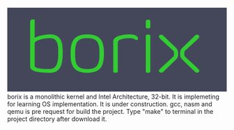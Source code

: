 ![Screen](./borix-yesil.png)
borix is a monolithic kernel and Intel Architecture, 32-bit.
It is implemeting for learning OS implementation. 
It is under construction.
gcc, nasm and qemu is pre request for build the project. 
Type "make" to terminal in the project directory after download it.

